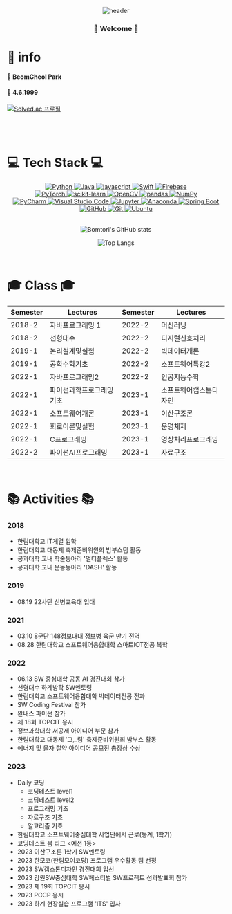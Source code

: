 <div align = "center">

  ![header](https://capsule-render.vercel.app/api?type=waving&color=auto&height=200&text=BeomCheol-Park&fontSize=70&fontAlignY=40&desc=Thank%20you%20for%20visiting%20myPage.&descSize=20&descAlign=65&descAlignY=57&animation=fadeIn)
  

<h3> 🤗 Welcome 🤗 </h3>

</div>

# 🦊 info
#### 🌱 BeomCheol Park
#### 🎂 4.6.1999
[![Solved.ac 프로필](http://mazassumnida.wtf/api/v2/generate_badge?boj=kawlao46)](https://solved.ac/kawlao46/)
#

<br/>


# 💻 Tech Stack 💻

<div align="center">
  <a href="https://www.python.org/">
    <img src="https://img.shields.io/badge/Python-3776AB?style=for-the-badge&logo=python&logoColor=white" alt="Python">
  </a>
  <a href="https://www.java.com/">
    <img src="https://img.shields.io/badge/Java-007396?style=for-the-badge&logo=java&logoColor=white" alt="Java">
  </a>
  <a href="https://www.javascript.com/">
    <img src="https://img.shields.io/badge/javascript-%23F7DF1E?style=for-the-badge&logo=javascript&logoColor=white" alt="javascript">
  </a>
  <a href="https://swift.org/">
    <img src="https://img.shields.io/badge/Swift-5.0-orange?style=for-the-badge&logo=swift&logoColor=white" alt="Swift">
  </a>
  <a href="https://firebase.google.com/">
    <img src="https://img.shields.io/badge/Firebase-FFCA28?style=for-the-badge&logo=firebase&logoColor=black" alt="Firebase">
  </a>
  <br>
  <a href="https://pytorch.org/">
    <img src="https://img.shields.io/badge/PyTorch-EE4C2C?style=for-the-badge&logo=pytorch&logoColor=white" alt="PyTorch">
  </a>
  <a href="https://scikit-learn.org/">
    <img src="https://img.shields.io/badge/scikit_learn-F7931E?style=for-the-badge&logo=scikit-learn&logoColor=white" alt="scikit-learn">
  </a>
  <a href="https://opencv.org/">
    <img src="https://img.shields.io/badge/OpenCV-5C3EE8?style=for-the-badge&logo=opencv&logoColor=white" alt="OpenCV">
  </a>
  <a href="https://pandas.pydata.org/">
    <img src="https://img.shields.io/badge/pandas-150458?style=for-the-badge&logo=pandas&logoColor=white" alt="pandas">
  </a>
  <a href="https://numpy.org/">
    <img src="https://img.shields.io/badge/NumPy-013243?style=for-the-badge&logo=numpy&logoColor=white" alt="NumPy">
  </a>
  <br>
  <a href="https://www.jetbrains.com/pycharm/">
    <img src="https://img.shields.io/badge/PyCharm-000000?style=for-the-badge&logo=pycharm&logoColor=white" alt="PyCharm">
  </a>
  <a href="https://code.visualstudio.com/">
    <img src="https://img.shields.io/badge/Visual_Studio_Code-007ACC?style=for-the-badge&logo=visual-studio-code&logoColor=white" alt="Visual Studio Code">
  </a>
  <a href="https://jupyter.org/">
    <img src="https://img.shields.io/badge/Jupyter-F37626?style=for-the-badge&logo=jupyter&logoColor=white" alt="Jupyter">
  </a>
  <a href="https://www.anaconda.com/">
    <img src="https://img.shields.io/badge/Anaconda-44A833?style=for-the-badge&logo=anaconda&logoColor=white" alt="Anaconda">
  </a>
  <a href="https://www.springboot.com/">
    <img src="https://img.shields.io/badge/Spring%20Boot-6DB33F?style=for-the-badge&logo=spring&logoColor=white" alt="Spring Boot">
  </a>
  <br>
  <a href="https://github.com/">
    <img src="https://img.shields.io/badge/GitHub-181717?style=for-the-badge&logo=github&logoColor=white" alt="GitHub">
  </a>
  <a href="https://git-scm.com/">
    <img src="https://img.shields.io/badge/Git-F05032?style=for-the-badge&logo=git&logoColor=white" alt="Git">
  </a>
  <a href="">
    <img src="https://img.shields.io/badge/Ubuntu-E95420?style=for-the-badge&logo=ubuntu&logoColor=white" alt="Ubuntu">
  </a>
</div>

<br/>

<p align="center">
  <img src="https://github-readme-stats.vercel.app/api?username=Bomtori&show_icons=true&theme=radical" alt="Bomtori's GitHub stats">
</p>
<p align="center">
  <img src="https://github-readme-stats.vercel.app/api/top-langs/?username=Bomtori&langs_count=8&layout=compact&theme=dark" alt="Top Langs">
</p>




<br/>

# 🎓 Class 🎓
|Semester|Lectures|Semester|Lectures|
|---|---|---|---|
|2018-2|자바프로그래밍 1|2022-2|머신러닝|
|2018-2|선형대수|2022-2|디지털신호처리|
|2019-1|논리설계및실험|2022-2|빅데이터개론|
|2019-1|공학수학기초|2022-2|소프트웨어특강2|
|2022-1|자바프로그래밍2|2022-2|인공지능수학|
|2022-1|파이썬과학프로그래밍기초|2023-1|소프트웨어캡스톤디자인|
|2022-1|소프트웨어개론|2023-1|이산구조론|
|2022-1|회로이론및실험|2023-1|운영체제|
|2022-1|C프로그래밍|2023-1|영상처리프로그래밍|
|2022-2|파이썬AI프로그래밍|2023-1|자료구조|



<br/>

# 📚 Activities 📚
### 2018
- 한림대학교 IT계열 입학
- 한림대학교 대동제 축제준비위원회 밤부스팀 활동
- 공과대학 교내 학술동아리 '멀티플렉스' 활동
- 공과대학 교내 운동동아리 'DASH' 활동

### 2019
- 08.19 22사단 신병교육대 입대

### 2021
- 03.10 8군단 148정보대대 정보병 육군 만기 전역
- 08.28 한림대학교 소프트웨어융합대학 스마트IOT전공 복학

### 2022
- 06.13 SW 중심대학 공동 AI 경진대회 참가
- 선형대수 하계방학 SW멘토링
- 한림대학교 소프트웨어융합대학 빅데이터전공 전과
- SW Coding Festival 참가
- 완내스 파이썬 참가
- 제 18회 TOPCIT 응시
- 정보과학대학 서공제 아이디어 부문 참가
- 한림대학교 대동제 '그,_림' 축제준비위원회 밤부스 활동
- 에너지 및 물자 절약 아이디어 공모전 총장상 수상

### 2023
- Daily 코딩
  - 코딩테스트 level1
  - 코딩테스트 level2
  - 프로그래밍 기초
  - 자료구조 기초
  - 알고리즘 기초
- 한림대학교 소프트웨어중심대학 사업단에서 근로(동계, 1학기)
- 코딩테스트 봄 리그 <예선 1등>
- 2023 이산구조론 1학기 SW멘토링
- 2023 한모코(한림모여코딩) 프로그램 우수활동 팀 선정
- 2023 SW캡스톤디자인 경진대회 입선
- 2023 강원SW중심대학 SW페스티벌 SW프로젝트 성과발표회 참가
- 2023 제 19회 TOPCIT 응시
- 2023 PCCP 응시
- 2023 하계 현장실습 프로그램 'ITS' 입사

